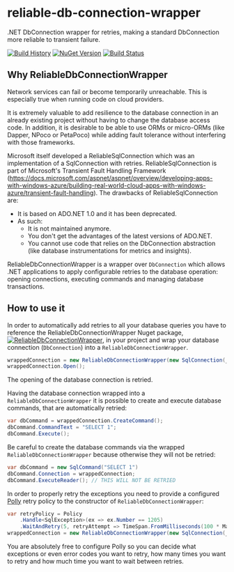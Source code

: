 # reliable-db-connection-wrapper

.NET DbConnection wrapper for retries, making a standard DbConnection more reliable to transient failure.

[![Build History](https://buildstats.info/travisci/chart/mediatechsolutions/reliable-db-connection-wrapper?branch=master)](https://travis-ci.org/mediatechsolutions/reliable-db-connection-wrapper)
[![NuGet Version](https://buildstats.info/nuget/ReliableDbConnectionWrapper?includePreReleases=true)](https://www.nuget.org/packages/ReliableDbConnectionWrapper)
[![Build Status](https://travis-ci.org/mediatechsolutions/reliable-db-connection-wrapper.svg?branch=master)](https://travis-ci.org/mediatechsolutions/reliable-db-connection-wrapper)


## Why ReliableDbConnectionWrapper

Network services can fail or become temporarily unreachable. This is especially true when running code on cloud providers. 

It is extremely valuable to add resilience to the database connection in an already existing project without having to change the database access code. In addition, it is desirable to be able to use ORMs or micro-ORMs (like Dapper, NPoco or PetaPoco) while adding fault tolerance without interfering with those frameworks.

Microsoft itself developed a ReliableSqlConnection which was an implementation of a SqlConnection with retries. ReliableSqlConnection is part of Microsoft's Transient Fault Handling Framework (https://docs.microsoft.com/aspnet/aspnet/overview/developing-apps-with-windows-azure/building-real-world-cloud-apps-with-windows-azure/transient-fault-handling). The drawbacks of ReliableSqlConnection are:

* It is based on ADO.NET 1.0 and it has been deprecated. 
* As such:
    * It is not maintained anymore.
    * You don't get the advantages of the latest versions of ADO.NET.
    * You cannot use code that relies on the DbConnection abstraction (like database instrumentations for metrics and insights).

ReliableDbConnectionWrapper is a wrapper over `DbConnection` which allows .NET applications to apply configurable retries to the database operation: opening connections, executing commands and managing database transactions.

## How to use it

In order to automatically add retries to all your database queries you have to reference the ReliableDbConnectionWrapper Nuget package, [![ReliableDbConnectionWrapper](https://img.shields.io/nuget/v/ReliableDbConnectionWrapper?style=flat)](https://www.nuget.org/packages/ReliableDbConnectionWrapper), in your project and wrap your database connection (`DbConnection`) into a `ReliableDbConnectionWrapper`. 

```csharp
wrappedConnection = new ReliableDbConnectionWrapper(new SqlConnection(_connectionString), retryPolicy);
wrappedConnection.Open();
```
The opening of the database connection is retried.

Having the database connection wrapped into a `ReliableDbConnectionWrapper` it is possible to create and execute database commands, that are automatically retried:
```csharp
var dbCommand = wrappedConnection.CreateCommand();
dbCommand.CommandText = "SELECT 1";
dbCommand.Execute();
```

Be careful to create the database commands via the wrapped `ReliableDbConnectionWrapper` because otherwise they will not be retried:
```csharp
var dbCommand = new SqlCommand("SELECT 1")
dbCommand.Connection = wrappedConnection;
dbCommand.ExecuteReader(); // THIS WILL NOT BE RETRIED
```

In order to properly retry the exceptions you need to provide a configured [Polly](https://github.com/App-vNext/Polly) retry policy to the constructor of `ReliableDbConnectionWrapper`:
```csharp
var retryPolicy = Policy
    .Handle<SqlException>(ex => ex.Number == 1205)
    .WaitAndRetry(5, retryAttempt => TimeSpan.FromMilliseconds(100 * Math.Pow(2, retryAttempt))); 
wrappedConnection = new ReliableDbConnectionWrapper(new SqlConnection(_connectionString), retryPolicy);
```

You are absolutely free to configure Polly so you can decide what exceptions or even error codes you want to retry, how many times you want to retry and how much time you want to wait between retries.
